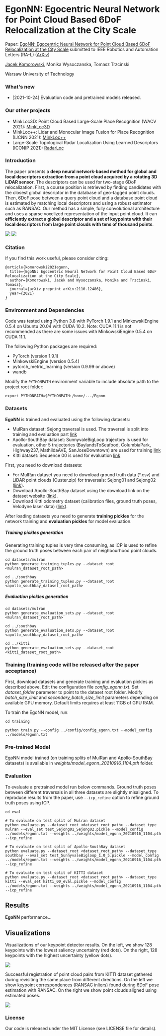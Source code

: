 # EgonNN: Egocentric Neural Network for Point Cloud Based 6DoF Relocalization at the City Scale

Paper: [EgoNN: Egocentric Neural Network for Point Cloud Based 6DoF Relocalization at the City Scale](https://arxiv.org/pdf/2110.12486.pdf) 
submitted to IEEE Robotics and Automation Letters (RA-L) ([ArXiv](https://arxiv.org/pdf/2110.12486.pdf))

[Jacek Komorowski](mailto:jacek.komorowski@pw.edu.pl), Monika Wysoczanska, Tomasz Trzcinski

Warsaw University of Technology

### What's new ###
* [2021-10-24] Evaluation code and pretrained models released.

### Our other projects ###
* MinkLoc3D: Point Cloud Based Large-Scale Place Recognition (WACV 2021): [MinkLoc3D](https://github.com/jac99/MinkLoc3D) 
* MinkLoc++: Lidar and Monocular Image Fusion for Place Recognition (IJCNN 2021): [MinkLoc++](https://github.com/jac99/MinkLocMultimodal)
* Large-Scale Topological Radar Localization Using Learned Descriptors (ICONIP 2021): [RadarLoc](https://github.com/jac99/RadarLoc)

### Introduction
The paper presents a **deep neural network-based method for global and local descriptors extraction from a point
cloud acquired by a rotating 3D LiDAR sensor**. The descriptors can be used for two-stage 6DoF relocalization. First, a course
position is retrieved by finding candidates with the closest global descriptor in the database of geo-tagged point clouds. Then,
6DoF pose between a query point cloud and a database point cloud is estimated by matching local descriptors and using a
robust estimator such as RANSAC. Our method has a simple, fully convolutional architecture and uses a sparse voxelized
representation of the input point cloud. It can **efficiently extract a global descriptor and a set of keypoints with 
their local descriptors from large point clouds with tens of thousand points**.

![](images/key1_.png)
![](images/pair2.png)

### Citation
If you find this work useful, please consider citing:

    @article{komorowski2021egonn,
      title={EgoNN: Egocentric Neural Network for Point Cloud Based 6DoF Relocalization at the City Scale},
      author={Komorowski, Jacek and Wysoczanska, Monika and Trzcinski, Tomasz},
      journal={arXiv preprint arXiv:2110.12486},
      year={2021}
    }

### Environment and Dependencies
Code was tested using Python 3.8 with PyTorch 1.9.1 and MinkowskiEngine 0.5.4 on Ubuntu 20.04 with CUDA 10.2.
Note: CUDA 11.1 is not recommended as there are some issues with MinkowskiEngine 0.5.4 on CUDA 11.1. 

The following Python packages are required:
* PyTorch (version 1.9.1)
* MinkowskiEngine (version 0.5.4)
* pytorch_metric_learning (version 0.9.99 or above)
* wandb

Modify the `PYTHONPATH` environment variable to include absolute path to the project root folder: 
```export PYTHONPATH
export PYTHONPATH=$PYTHONPATH:/home/.../Egonn
```

### Datasets

**EgoNN** is trained and evaluated using the following datasets:
* MulRan dataset: Sejong traversal is used. The traversal is split into training and evaluation part [link](https://sites.google.com/view/mulran-pr)
* Apollo-SouthBay dataset: SunnyvaleBigLoop trajectory is used for evaluation, other 5 trajectories (BaylandsToSeafood, 
ColumbiaPark, Highway237, MathildaAVE, SanJoseDowntown) are used for training [link](https://apollo.auto/southbay.html)
* Kitti dataset: Sequence 00 is used for evaluation [link](http://www.cvlibs.net/datasets/kitti/)

First, you need to download datasets:

* For MulRan dataset you need to download ground truth data (*.csv) and LiDAR point clouds (Ouster.zip) for traversals: 
Sejong01 and Sejong02 ([link](https://sites.google.com/view/mulran-pr/download)).
* Download Apollo-SouthBay dataset using the download link on the dataset website ([link](https://apollo.auto/southbay.html)).
* Download Kitti odometry dataset (calibration files, ground truth poses, Velodyne laser data) ([link](http://www.cvlibs.net/datasets/kitti/eval_odometry.php)).

After loading datasets you need to generate **training pickles** for the network training and **evaluation pickles** for model 
evaluation.

##### Training pickles generation

Generating training tuples is very time consuming, as ICP is used to refine the ground truth poses between each pair
of neighbourhood point clouds.

```
cd datasets/mulran
python generate_training_tuples.py --dataset_root <mulran_dataset_root_path>

cd ../southbay
python generate_training_tuples.py --dataset_root <apollo_southbay_dataset_root_path>
```

##### Evaluation pickles generation

```
cd datasets/mulran
python generate_evaluation_sets.py --dataset_root <mulran_dataset_root_path>

cd ../southbay
python generate_evaluation_sets.py --dataset_root <apollo_southbay_dataset_root_path>

cd ../kitti
python generate_evaluation_sets.py --dataset_root <kitti_dataset_root_path>
```

### Training (training code will be released after the paper acceptance)

First, download datasets and generate training and evaluation pickles as described above.
Edit the configuration file *config_egonn.txt*. 
Set *dataset_folder* parameter to point to the dataset root folder.
Modify *batch_size_limit* and *secondary_batch_size_limit* parameters depending on available GPU memory. 
Default limits requires at least 11GB of GPU RAM.

To train the EgoNN model, run:

```
cd training

python train.py --config ../config/config_egonn.txt --model_config ../models/egonn.txt 
```

### Pre-trained Model

EgoNN model trained (on training splits of MulRan and Apollo-SouthBay datasets) is available in 
*weights/model_egonn_20210916_1104.pth* folder.

### Evaluation

To evaluate a pretrained model run below commands. 
Ground truth poses between different traversals in all three datasets are slightly misaligned. 
To reproduce results from the paper, use `--icp_refine` option to refine ground truth poses using ICP.

```
cd eval

# To evaluate on test split of Mulran dataset
python evaluate.py --dataset_root <dataset_root_path> --dataset_type mulran --eval_set test_Sejong01_Sejong02.pickle --model_config ../models/egonn.txt --weights ../weights/model_egonn_20210916_1104.pth --icp_refine

# To evaluate on test split of Apollo-SouthBay dataset
python evaluate.py --dataset_root <dataset_root_path> --dataset_type southbay --eval_set test_SunnyvaleBigloop_1.0_5.pickle --model_config ../models/egonn.txt --weights ../weights/model_egonn_20210916_1104.pth --icp_refine

# To evaluate on test split of KITTI dataset
python evaluate.py --dataset_root <dataset_root_path> --dataset_type kitti --eval_set kitti_00_eval.pickle --model_config ../models/egonn.txt --weights ../weights/model_egonn_20210916_1104.pth --icp_refine
```

## Results

**EgoNN** performance...

## Visualizations

Visualizations of our keypoint detector results. 
On the left, we show 128 keypoints with the lowest saliency uncertainty (red dots). 
On the right, 128 keypoints with the highest uncertainty (yellow dots).

![](images/keypoints_vis.png)

Successful registration of point cloud pairs from KITTI dataset gathered during revisiting the same place from different directions.
On the left we show keypoint correspondences (RANSAC inliers) found during 6DoF pose estimation with RANSAC.
On the right we show point clouds aligned using estimated poses.

![](images/registered_pairs.png)

### License
Our code is released under the MIT License (see LICENSE file for details).



